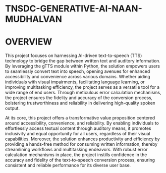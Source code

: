 # TNSDC-GENERATIVE-AI-NAAN-MUDHALVAN
# OVERVIEW

This project focuses on harnessing AI-driven text-to-speech (TTS) technology to bridge the gap between written text and auditory information. By leveraging the gTTS module within Python, the solution empowers users to seamlessly convert text into speech, opening avenues for enhanced accessibility and convenience across various domains. Whether aiding individuals with visual impairments, facilitating language learning, or improving multitasking efficiency, the project serves as a versatile tool for a wide range of end users. Through meticulous error calculation mechanisms, the project ensures the fidelity and accuracy of the conversion process, bolstering trustworthiness and reliability in delivering high-quality spoken output.

At its core, this project offers a transformative value proposition centered around accessibility, convenience, and reliability. By enabling individuals to effortlessly access textual content through auditory means, it promotes inclusivity and equal opportunity for all users, regardless of their visual capabilities. Moreover, the solution enhances productivity and efficiency by providing a hands-free method for consuming written information, thereby streamlining workflows and multitasking endeavors. With robust error calculation mechanisms in place, the project instills confidence in the accuracy and fidelity of the text-to-speech conversion process, ensuring consistent and reliable performance for its diverse user base.
